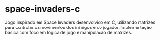 # space-invaders-c
Jogo inspirado em Space Invaders desenvolvido em C, utilizando matrizes para controlar os movimentos dos inimigos e do jogador. Implementação básica com foco em lógica de jogo e manipulação de matrizes.
